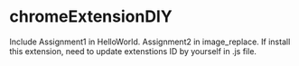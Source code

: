 # chromeExtensionDIY 
Include 
Assignment1 in HelloWorld.
Assignment2 in image_replace. If install this extension, need to update extenstions ID by yourself in .js file.
